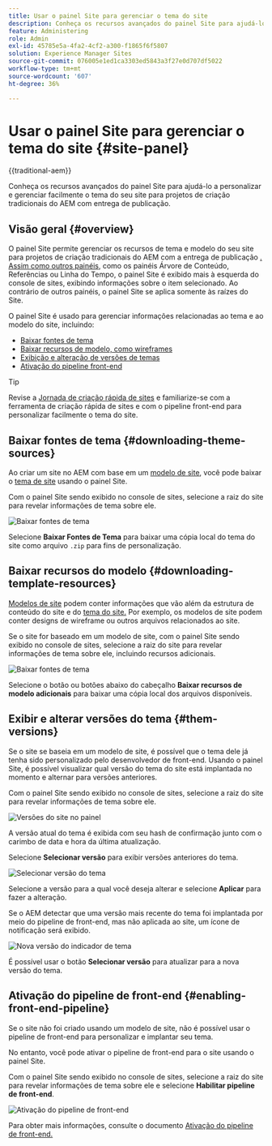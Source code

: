 ```yaml
---
title: Usar o painel Site para gerenciar o tema do site
description: Conheça os recursos avançados do painel Site para ajudá-lo a personalizar e gerenciar facilmente o tema do seu site para projetos de criação tradicionais do AEM com entrega de publicação.
feature: Administering
role: Admin
exl-id: 45785e5a-4fa2-4cf2-a300-f1865f6f5807
solution: Experience Manager Sites
source-git-commit: 076005e1ed1ca3303ed5843a3f27e0d707df5022
workflow-type: tm+mt
source-wordcount: '607'
ht-degree: 36%

---
```



# Usar o painel Site para gerenciar o tema do site {#site-panel}

{{traditional-aem}}

Conheça os recursos avançados do painel Site para ajudá-lo a personalizar e gerenciar facilmente o tema do seu site para projetos de criação tradicionais do AEM com entrega de publicação.

## Visão geral {#overview}

O painel Site permite gerenciar os recursos de tema e modelo do seu site para projetos de criação tradicionais do AEM com a entrega de publicação [.](/help/sites-cloud/authoring/author-publish.md) [Assim como outros painéis](/help/sites-cloud/authoring/sites-console/console-side-panel.md), como os painéis Árvore de Conteúdo, Referências ou Linha do Tempo, o painel Site é exibido mais à esquerda do console de sites, exibindo informações sobre o item selecionado. Ao contrário de outros painéis, o painel Site se aplica somente às raízes do Site.

O painel Site é usado para gerenciar informações relacionadas ao tema e ao modelo do site, incluindo:

* [Baixar fontes de tema](#downloading-theme-sources)
* [Baixar recursos de modelo, como wireframes](#downloading-template-resources)
* [Exibição e alteração de versões de temas](#theme-vrsions)
* [Ativação do pipeline front-end](#enabling-the-front-end-pipeline)

>[!TIP]
>
>Revise a [Jornada de criação rápida de sites](/help/journey-sites/quick-site/overview.md) e familiarize-se com a ferramenta de criação rápida de sites e com o pipeline front-end para personalizar facilmente o tema do site.

## Baixar fontes de tema {#downloading-theme-sources}

Ao criar um site no AEM com base em um [modelo de site](site-templates.md), você pode baixar o [tema de site](site-themes.md) usando o painel Site.

Com o painel Site sendo exibido no console de sites, selecione a raiz do site para revelar informações de tema sobre ele.

![Baixar fontes de tema](/help/sites-cloud/administering/assets/download-theme-wireframe.png)

Selecione **Baixar Fontes de Tema** para baixar uma cópia local do tema do site como arquivo `.zip` para fins de personalização.

## Baixar recursos do modelo {#downloading-template-resources}

[Modelos de site](site-templates.md) podem conter informações que vão além da estrutura de conteúdo do site e do [tema do site.](site-themes.md) Por exemplo, os modelos de site podem conter designs de wireframe ou outros arquivos relacionados ao site.

Se o site for baseado em um modelo de site, com o painel Site sendo exibido no console de sites, selecione a raiz do site para revelar informações de tema sobre ele, incluindo recursos adicionais.

![Baixar fontes de tema](/help/sites-cloud/administering/assets/download-theme-wireframe.png)

Selecione o botão ou botões abaixo do cabeçalho **Baixar recursos de modelo adicionais** para baixar uma cópia local dos arquivos disponíveis.

## Exibir e alterar versões do tema {#them-versions}

Se o site se baseia em um modelo de site, é possível que o tema dele já tenha sido personalizado pelo desenvolvedor de front-end. Usando o painel Site, é possível visualizar qual versão do tema do site está implantada no momento e alternar para versões anteriores.

Com o painel Site sendo exibido no console de sites, selecione a raiz do site para revelar informações de tema sobre ele.

![Versões do site no painel](/help/sites-cloud/administering/assets/theme-versions.png)

A versão atual do tema é exibida com seu hash de confirmação junto com o carimbo de data e hora da última atualização.

Selecione **Selecionar versão** para exibir versões anteriores do tema.

![Selecionar versão do tema](/help/sites-cloud/administering/assets/select-theme-versions.png)

Selecione a versão para a qual você deseja alterar e selecione **Aplicar** para fazer a alteração.

Se o AEM detectar que uma versão mais recente do tema foi implantada por meio do pipeline de front-end, mas não aplicada ao site, um ícone de notificação será exibido.

![Nova versão do indicador de tema](/help/sites-cloud/administering/assets/new-theme-version.png)

É possível usar o botão **Selecionar versão** para atualizar para a nova versão do tema.

## Ativação do pipeline de front-end {#enabling-front-end-pipeline}

Se o site não foi criado usando um modelo de site, não é possível usar o pipeline de front-end para personalizar e implantar seu tema.

No entanto, você pode ativar o pipeline de front-end para o site usando o painel Site.

Com o painel Site sendo exibido no console de sites, selecione a raiz do site para revelar informações de tema sobre ele e selecione **Habilitar pipeline de front-end**.

![Ativação do pipeline de front-end](/help/sites-cloud/administering/assets/enable-fep.png)

Para obter mais informações, consulte o documento [Ativação do pipeline de front-end.](enable-front-end-pipeline.md)
